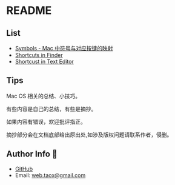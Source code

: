 # README

## List

* [Symbols - Mac 中符号与对应按键的映射](./documents/symbols.md)
* [Shortcuts in Finder](./documents/shortcuts-in-finder.md)
* [Shortcust in Text Editor](./documents/shortcuts-in-text-editor.md)

## Tips

Mac OS 相关的总结、小技巧。

有些内容是自己的总结，有些是摘抄。

如果内容有错误，欢迎批评指正。

摘抄部分会在文档底部给出原出处,如涉及版权问题请联系作者，侵删。

## Author Info 🦖

* [GitHub](https://github.com/Tao-Quixote)
* Email: <web.taox@gmail.com>

